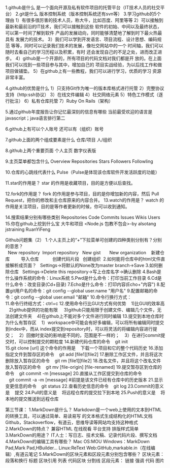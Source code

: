  1.github是什么
   是一个面向开源及私有软件项目的托管平台（IT技术人员的社交平台）
 2.git是什么
   版本控制系统（版本控制系统还有svn等）
 3.学习github的5个理由
   1）有很多很厉害的技术人员，称大牛，比如百度、阿里等等
   2）可以接触到最新和最前沿的IT技术，我们可以接触到这些 软件的初始、中间以及最终状态，可以第一时间了解到软件 产品的发展动向，同时能够清楚地了解到时下最火热最具有 发展力的技术。
   3）我们可以学到开发语言、项目流程、设计思想、编码规范 等等，同时可以记录我们技术的发展，像社交网站中的一个 时间轴，我们可以随时去看自己的学习历程以及积累，有时 还会发现自己的不足之处，进而改正进步。
   4）github是一个开源的，所有项目的代码文档对我们都是开 放的。在上面我们可以找到一些项目参与其中，增加自己的 项目实战经验，为以后找工作和做项目做铺垫。
   5）在github上有一些教程，我们可以进行学习，优质的学习 资源非常丰富。


 4.github的优势是什么
   1）只支持Git作为唯一的版本库格式进行托管
   2）完整协议支持（http:ssh协议）
   3）在线文件编辑
   4）社交网络元素
   5）特色工作模式（逐行批注）
   6）私有仓库托管
   7）Ruby On Rails（架构）

 5.通过github年度报告让你记忆最深刻的信息有哪些
   当前最受欢迎的语言是javascript；java语言排行第二

 6.github上有可以个人账号 还可以有（组织）账号


 7.github上面的两个组成要素是什么
   仓库/项目 人/组织


 8.github上两个重要页面
   个人主页  数字仪表版
  
 9.主页菜单都包含什么
   Overview  Repositories  Stars  Followers  Followling

10.仓库的心跳线代表什么
   Pulse（Pulse是体现该仓库软件开发活跃度的功能）


11.star的作用是？
   star 的作用是收藏项目，目的是方便以后查找。

12.fork的作用是？
   fork 的作用是参与项目，目的是你增加新的内容，然后 Pull Request，把你的修改和主仓库原来的内容合并。
13.watch的作用是？
   watch 的作用是关注项目，目的是等作者更新的时候，你可以收到通知。

14.搜索结果分别有哪些类别
   Repositories   Code  Commits  Issues   Wikis   Users
15.你在github上挖到什么宝
   大牛和项目
   <Node.js 包教不包会>-by alsotang 
   jstraining  RuanYiFeng

Github问题集（2）
1.个人主页上的“+”下拉菜单可创建的四种类别分别有？分别的意思？
  New repository  Import repository   New gist       New organization 
  新建仓库         导入仓库           创建代码片段   创建组织 
2.如何能将仓库中的html文件直接解析成页面？
  Settings->将默认的None改为master branch->Save
3.如何删除仓库
  Settings->Delete this repository->写上仓库名字->确认删除
4.Bash是什么操作系统的命令：Linux系统
5.Pwd是什么命令：打印当前工作目录
6.Cd是什么命令：改变目录(Cd+目录)
7.Echo是什么命令：打印内容(Echo+"内容")
8.配置git用户名的命令：git config --global user.name "用户名"
9.配置邮箱的命令：git config --global user.email "邮箱"
10.命令行换行方式：\
11.命令行终结方式：ctrl+c
12.使用命令行比GUI方式有何优势
   1)比GUI的效率高
   2)github提供的功能有限 
   3)github只能局限于创建文件、编辑几个文件，无法创建文件夹
   4)在github上不能对多个文件进行同时编辑
13.提交到本地仓库时为什么有暂存区
   1）workspace中可能会有好多编辑，可以将所有编辑同时提交到index中，而从 index提交到repository时，可以将灵活的将编辑内容进行提交；
   2）回撤时变动的影响是不同的，范围是不一样的；
   3）在进行commit提交时，可以控制提交的颗粒度
14.新建代码仓库的命令
   git init
15.git clone [url] 这个命令的作用是
   下载一个项目和它的整个代码历史
16.添加指定文件到暂存区的命令
   git add [file1][file2]
17.删除工作区文件，并且将这次删除放入暂存区的命令
   git rm [file1][file2]
18.改名文件，并且将这个改名文件放入暂存区的命令
   git mv [file-origin] [file-renamed]
19.提交暂存区到仓库的命令
   git commit -m [message]
20.直接从工作区提交到仓库的命令
   git commit -a -m [message] #前提是该文件已经有仓库中的历史版本
21.显示变更信息的命令
   git status
22.查看历史信息的命令
   git log
23.Commit的意义是
   提交
24.Pull的意义是
   将远程仓库的提交拉下到本地
25.Push的意义是
   将本地的提交推送到远程仓库 

第三节课：
1.MarkDown是什么？
Markdown是一个web上使用的文本到HTML的转换工具，可以通过简单、易读易写
的文本格式生成结构化的HTML文档
Github，Stackoverflow，有道云，思维导读等网站均支持这种格式
2.MarkDown的特点？
  兼容HTML 在线观看 平台支持 排版样式简单
3.MarkDown的用途？
  IT人士：写日志、技术文稿、记录代码片段、撰写文档
4.MarkDown的编辑工具有哪些？
  Mac OS:MOU
  Windows：MarkDown Pad,Mark Pad,HBuilder...
  Linux:ReText
  Web:GitHub,markable.in（在线编辑）,有道云笔记
5.MarkDown的区块元素和区段元素分别包含哪些？
  区块元素：
      段落和换行
      标题
      区块引用
      列表
      代码区块
      分割线
  区段元素：
      链接
      强调
      代码
      图片
